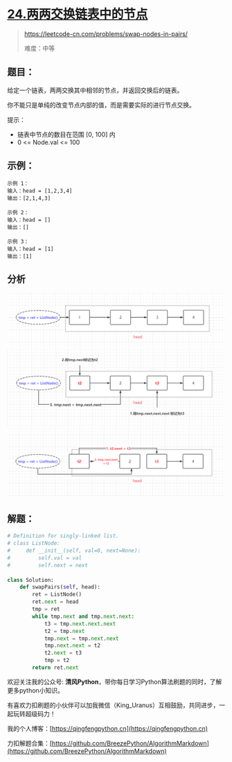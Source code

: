 # [24.两两交换链表中的节点](https://leetcode-cn.com/problems/swap-nodes-in-pairs/)
> https://leetcode-cn.com/problems/swap-nodes-in-pairs/
> 
> 难度：中等

## 题目：

给定一个链表，两两交换其中相邻的节点，并返回交换后的链表。

你不能只是单纯的改变节点内部的值，而是需要实际的进行节点交换。

提示：

- 链表中节点的数目在范围 [0, 100] 内
- 0 <= Node.val <= 100

## 示例：

```
示例 1：
输入：head = [1,2,3,4]
输出：[2,1,4,3]

示例 2：
输入：head = []
输出：[]

示例 3：
输入：head = [1]
输出：[1]
```

## 分析
![](../../images/2021-06-08_20-45-29.png)
![](../../images/2021-06-08_20-46-22.png)
![](../../images/2021-06-08_20-46-30.png)


## 解题：

```python
# Definition for singly-linked list.
# class ListNode:
#     def __init__(self, val=0, next=None):
#         self.val = val
#         self.next = next

class Solution:
    def swapPairs(self, head):
        ret = ListNode()
        ret.next = head
        tmp = ret
        while tmp.next and tmp.next.next:
            t3 = tmp.next.next.next
            t2 = tmp.next
            tmp.next = tmp.next.next
            tmp.next.next = t2
            t2.next = t3
            tmp = t2
        return ret.next

```

欢迎关注我的公众号: **清风Python**，带你每日学习Python算法刷题的同时，了解更多python小知识。

有喜欢力扣刷题的小伙伴可以加我微信（King_Uranus）互相鼓励，共同进步，一起玩转超级码力！

我的个人博客：[https://qingfengpython.cn](https://qingfengpython.cn)

力扣解题合集：[https://github.com/BreezePython/AlgorithmMarkdown](https://github.com/BreezePython/AlgorithmMarkdown)
